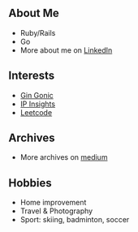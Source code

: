 ## About Me
- Ruby/Rails
- Go
- More about me on [LinkedIn](https://www.linkedin.com/in/kurounseung)

## Interests
- [Gin Gonic](https://gin-gonic.com/)
- [IP Insights](https://docs.aws.amazon.com/sagemaker/latest/dg/ip-insights.html)
- [Leetcode](https://leetcode.com/)

## Archives 
- More archives on [medium](https://medium.com/@kuroun_seung)

## Hobbies
- Home improvement
- Travel & Photography
- Sport: skiing, badminton, soccer 

